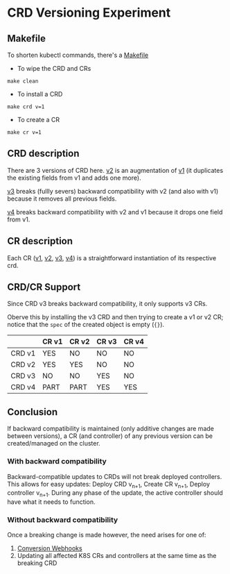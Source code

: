 # CRD Versioning Experiment

## Makefile
To shorten kubectl commands, there's a [Makefile](Makefile)
- To wipe the CRD and CRs
```
make clean
```

- To install a CRD
```
make crd v=1
```
- To create a CR
```
make cr v=1
```

## CRD description
There are 3 versions of CRD here.
[v2](rabbit-crd-v2.yaml) is an augmentation of [v1](rabbit-crd-v1.yaml) (it duplicates the existing fields from v1 and adds one more).

[v3](rabbit-crd-v2.yaml) breaks (fullly severs) backward compatibility with v2 (and also with v1) because it removes all previous fields.

[v4](rabbit-crd-v4.yaml) breaks backward compatibility with v2 and v1 because it drops one field from v1.

## CR description
Each CR ([v1](rabbit-cr-v1.yaml), [v2](rabbit-cr-v2.yaml), [v3](rabbit-cr-v3.yaml), [v4](rabbit-cr-v4.yaml)) is a straightforward instantiation of its respective crd.

## CRD/CR Support
Since CRD v3 breaks backward compatibility, it only supports v3 CRs.

Oberve this by installing the v3 CRD and then trying to create a v1 or v2 CR; notice that the `spec` of the created object is empty (`{}`).

|| CR v1 | CR v2 | CR v3 | CR v4 |
|---|---|---|---|---|
| CRD v1 | YES | NO | NO | NO |
| CRD v2 | YES | YES | NO | NO |
| CRD v3 | NO | NO | YES | NO |
| CRD v4 | PART | PART | YES | YES |

## Conclusion
If backward compatibility is maintained (only additive changes are made between versions), a CR (and controller) of any previous version can be created/managed on the cluster.

### With backward compatibility
Backward-compatible updates to CRDs will not break deployed controllers. This allows for easy updates: Deploy CRD v<sub>n+1</sub>, Create CR v<sub>n+1</sub>, Deploy controller v<sub>n+1</sub>. During any phase of the update, the active controller should have what it needs to function.

### Without backward compatibility
Once a breaking change is made however, the need arises for one of:
1. [Conversion Webhooks](https://kubernetes.io/docs/tasks/extend-kubernetes/custom-resources/custom-resource-definition-versioning/#webhook-conversion)
2. Updating all affected K8S CRs and controllers at the same time as the breaking CRD

